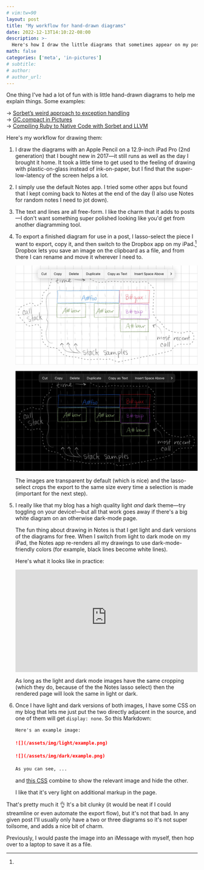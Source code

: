 ```yaml
---
# vim:tw=90
layout: post
title: "My workflow for hand-drawn diagrams"
date: 2022-12-13T14:10:22-08:00
description: >-
  Here's how I draw the little diagrams that sometimes appear on my posts.
math: false
categories: ['meta', 'in-pictures']
# subtitle:
# author:
# author_url:
---
```


One thing I've had a lot of fun with is little hand-drawn diagrams to help me explain
things. Some examples:

→ [Sorbet’s weird approach to exception handling](https://blog.jez.io/sorbet-rescue-control-flow/)\
→ [GC.compact in Pictures](https://blog.jez.io/gc-compact-in-pictures/)\
→ [Compiling Ruby to Native Code with Sorbet and LLVM](https://sorbet.run/talks/RubyConf2021/#/visualizing-api-latency-1)

Here's my workflow for drawing them:

1.  I draw the diagrams with an Apple Pencil on a 12.9-inch iPad Pro (2nd generation) that
    I bought new in 2017—it still runs as well as the day I brought it home. It took a
    little time to get used to the feeling of drawing with plastic-on-glass instead of
    ink-on-paper, but I find that the super-low-latency of the screen helps a lot.

1.  I simply use the default Notes app. I tried some other apps but found that I kept
    coming back to Notes at the end of the day (I also use Notes for random notes I need
    to jot down).

1.  The text and lines are all free-form. I like the charm that it adds to posts—I don't
    want something super polished looking like you'd get from another diagramming tool.

1.  To export a finished diagram for use in a post, I lasso-select the piece I want to
    export, copy it, and then switch to the Dropbox app on my iPad.[^imessage] Dropbox
    lets you save an image on the clipboard as a file, and from there I can rename and
    move it wherever I need to.

    ![A screenshot of the Notes app](/assets/img/light/hand-drawn-lasso.png)

    ![A screenshot of the Notes app](/assets/img/dark/hand-drawn-lasso.png)

    The images are transparent by default (which is nice) and the lasso-select crops the
    export to the same size every time a selection is made (important for the next step).

1.  I really like that my blog has a high quality light *and* dark theme—try toggling on
    your device!—but all that work goes away if there's a big white diagram on an
    otherwise dark-mode page.

    The fun thing about drawing in Notes is that I get light and dark versions of the
    diagrams for free. When I switch from light to dark mode on my iPad, the Notes app
    re-renders all my drawings to use dark-mode-friendly colors (for example, black lines
    become white lines).

    Here's what it looks like in practice:

    <div style="position:relative; padding-bottom: 56.25%; height: 0; overflow: hidden;">
      <iframe
        style="position: absolute; top: 0; left: 0; width: 100%; height:100%;"
        src="https://www.youtube-nocookie.com/embed/CJ1tHoDdlWE"
        title="YouTube video player"
        frameborder="0" allow="accelerometer; autoplay; clipboard-write; encrypted-media; gyroscope; picture-in-picture"
        allowfullscreen>
      </iframe>
    </div>

    As long as the light and dark mode images have the same cropping (which they do,
    because of the the Notes lasso select) then the rendered page will look the same in
    light or dark.

1.  Once I have light and dark versions of both images, I have some CSS on my blog that
    lets me just put the two directly adjacent in the source, and one of them will get
    `display: none`. So this Markdown:

    ```markdown
    Here's an example image:

    ![](/assets/img/light/example.png)

    ![](/assets/img/dark/example.png)

    As you can see, ...
    ```

    and [this CSS] combine to show the relevant image and hide the other.

    I like that it's very light on additional markup in the page.

[this CSS]: https://github.com/jez/blog/blob/a5ccacacc0b38cfad79d6f08067dd09ba5ee8c7a/assets/css/extra.css#L1-L17

That's pretty much it 👌 It's a bit clunky (it would be neat if I could streamline or even
automate the export flow), but it's not that bad. In any given post I'll usually only have
a two or three diagrams so it's not super toilsome, and adds a nice bit of charm.

[^imessage]:
  Previously, I would paste the image into an iMessage with myself, then hop over to a
  laptop to save it as a file.
